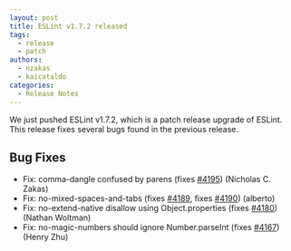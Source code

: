 ```yaml
---
layout: post
title: ESLint v1.7.2 released
tags:
  - release
  - patch
authors:
  - nzakas
  - kaicataldo
categories:
  - Release Notes
---
```


We just pushed ESLint v1.7.2, which is a patch release upgrade of ESLint. This release  fixes several bugs found in the previous release.










## Bug Fixes


* Fix: comma-dangle confused by parens (fixes [#4195](https://github.com/eslint/eslint/issues/4195)) (Nicholas C. Zakas)
* Fix: no-mixed-spaces-and-tabs (fixes [#4189](https://github.com/eslint/eslint/issues/4189), fixes [#4190](https://github.com/eslint/eslint/issues/4190)) (alberto)
* Fix: no-extend-native disallow using Object.properties (fixes [#4180](https://github.com/eslint/eslint/issues/4180)) (Nathan Woltman)
* Fix: no-magic-numbers should ignore Number.parseInt (fixes [#4167](https://github.com/eslint/eslint/issues/4167)) (Henry Zhu)
